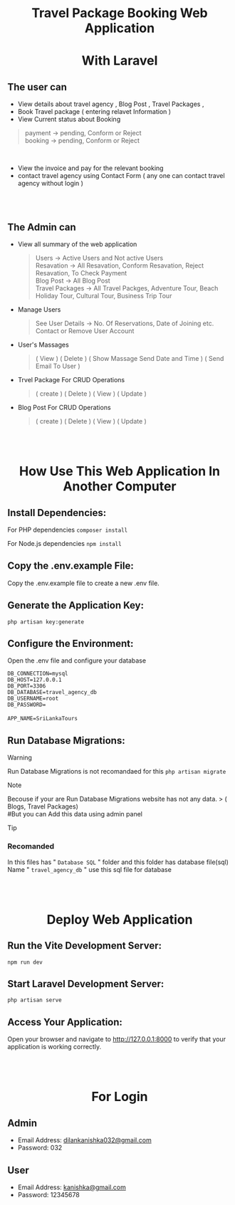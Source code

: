 <h1 align="center">Travel Package Booking Web Application</h1>

<h1 align="center"> With Laravel </h1>

## The user can  
- View details about travel agency ,
 Blog Post ,
 Travel Packages ,
- Book Travel package ( entering relavet Information ) <br>
- View Current status about Booking
>  payment -> pending, Conform or Reject <br>
>  booking -> pending, Conform or Reject 
<br>

- View the invoice and pay for the relevant booking
- contact travel agency using Contact Form ( any one can contact travel agency without login )
  
<br><br>

## The Admin can
- View all summary of the web application <br>
   >  Users -> Active Users and Not active Users  <br>
   >  Resavation -> All Resavation, Conform Resavation, Reject Resavation, To Check Payment  <br>
   >  Blog Post -> All Blog Post  <br>
   >  Travel Packages -> All Travel Packges, Adventure Tour, Beach Holiday Tour, Cultural Tour, Business Trip Tour 

- Manage Users <br>
   >  See User Details -> No. Of Reservations, Date of Joining etc.  <br>
   >  Contact or Remove User Account 
    
- User's Massages <br>
  >  ( View )
  > ( Delete )
  >  ( Show Massage Send Date and Time ) 
  >  ( Send Email To User )

- Trvel Package For CRUD Operations
  > ( create )
  > ( Delete )
  > ( View )
  > ( Update )

- Blog Post For CRUD Operations
    > ( create )
    > ( Delete )
    > ( View )
    > ( Update )

<br><br>

<h1 align="center">How Use This Web Application In Another Computer</h1>

## Install Dependencies:

For PHP dependencies
`composer install`

For Node.js dependencies
`npm install`


## Copy the .env.example File:
Copy the .env.example file to create a new .env file.

## Generate the Application Key:
`php artisan key:generate`

## Configure the Environment:
Open the .env file and configure your database

`DB_CONNECTION=mysql` <br>
`DB_HOST=127.0.0.1` <br>
`DB_PORT=3306` <br>
`DB_DATABASE=travel_agency_db` <br>
`DB_USERNAME=root` <br>
`DB_PASSWORD=` <br><br>
`APP_NAME=SriLankaTours` <br>

## Run Database Migrations:
> [!WARNING]
> Run Database Migrations is not recomandaed for this
`php artisan migrate `

> [!NOTE]
> Becouse if your are  Run Database Migrations website has not any data. > ( Blogs, Travel Packages) <br>
> #But you can Add this data using admin panel

> [!TIP]
> ### Recomanded
> In this files has " `Database SQL` " folder and this folder has database file(sql)
> Name " `travel_agency_db` " use this sql file for database

<br><br>

<h1 align="center"> Deploy Web Application </h1>
    
## Run the Vite Development Server:
`npm run dev`

## Start Laravel Development Server:
`php artisan serve`

## Access Your Application:
Open your browser and navigate to http://127.0.0.1:8000 to verify that your application is working correctly.

<br><br>

<h1 align="center"> For Login </h1>
    
## Admin
- Email Address: dilankanishka032@gmail.com <br>
- Password: 032

## User
- Email Address: kanishka@gmail.com <br>
- Password: 12345678



